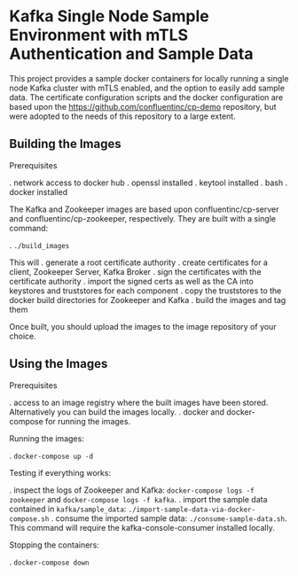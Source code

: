 # Kafka Single Node Sample Environment with mTLS Authentication and Sample Data

This project provides a sample docker containers for locally running a single node Kafka cluster with mTLS enabled, and the option to easily add sample data. The certificate configuration scripts and the docker configuration are based upon the https://github.com/confluentinc/cp-demo repository, but were adopted to the needs of this repository to a large extent. 

## Building the Images

Prerequisites

. network access to docker hub
. openssl installed
. keytool installed
. bash 
. docker installed

The Kafka and Zookeeper images are based upon confluentinc/cp-server and confluentinc/cp-zookeeper, respectively.
They are built with a single command: 

. `./build_images`

This will 
. generate a root certificate authority 
. create certificates for a client, Zookeeper Server, Kafka Broker
. sign the certificates with the certificate authority
. import the signed certs as well as the CA into keystores and truststores for each component
. copy the truststores to the docker build directories for Zookeeper and Kafka
. build the images and tag them 

Once built, you should upload the images to the image repository of your choice. 

## Using the Images

Prerequisites

. access to an image registry where the built images have been stored. Alternatively you can build the images locally. 
. docker and docker-compose for running the images. 

Running the images:

. `docker-compose up -d`

Testing if everything works: 

. inspect the logs of Zookeeper and Kafka: `docker-compose logs -f zookeeper` and `docker-compose logs -f kafka`.
. import the sample data contained in `kafka/sample_data`: `./import-sample-data-via-docker-compose.sh`
. consume the imported sample data: `./consume-sample-data.sh`. This command will require the kafka-console-consumer installed locally. 

Stopping the containers: 

. `docker-compose down`
